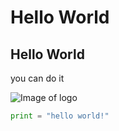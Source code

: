 # Hello World
## Hello World

you can do it

![Image of logo](https://octodex.github.com/images/yaktocat.png)

``` python
print = "hello world!"
```
